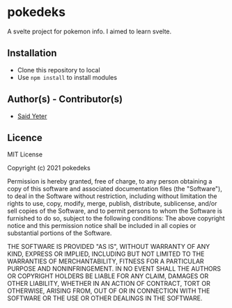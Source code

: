 # pokedeks

A svelte project for pokemon info.
I aimed to learn svelte.

## Installation

 - Clone this repository to local 
 - Use `npm install` to install modules

## Author(s) - Contributor(s)

 - [Said Yeter](https://github.com/kordiseps)

## Licence

MIT License

Copyright (c) 2021 pokedeks

Permission is hereby granted, free of charge, to any person obtaining a copy
of this software and associated documentation files (the "Software"), to deal
in the Software without restriction, including without limitation the rights
to use, copy, modify, merge, publish, distribute, sublicense, and/or sell
copies of the Software, and to permit persons to whom the Software is
furnished to do so, subject to the following conditions:
The above copyright notice and this permission notice shall be included in all
copies or substantial portions of the Software.

THE SOFTWARE IS PROVIDED "AS IS", WITHOUT WARRANTY OF ANY KIND, EXPRESS OR
IMPLIED, INCLUDING BUT NOT LIMITED TO THE WARRANTIES OF MERCHANTABILITY,
FITNESS FOR A PARTICULAR PURPOSE AND NONINFRINGEMENT. IN NO EVENT SHALL THE
AUTHORS OR COPYRIGHT HOLDERS BE LIABLE FOR ANY CLAIM, DAMAGES OR OTHER
LIABILITY, WHETHER IN AN ACTION OF CONTRACT, TORT OR OTHERWISE, ARISING FROM,
OUT OF OR IN CONNECTION WITH THE SOFTWARE OR THE USE OR OTHER DEALINGS IN THE
SOFTWARE.
